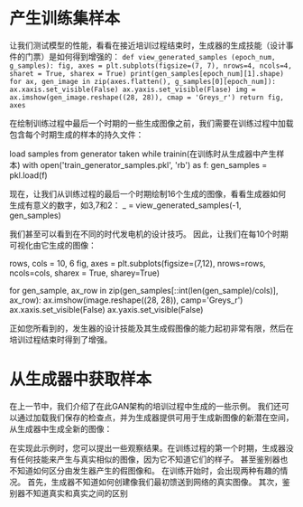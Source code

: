 # 产生训练集样本

让我们测试模型的性能，看看在接近培训过程结束时，生成器的生成技能（设计事件的门票）是如何得到增强的：
`def view_generated_samples (epoch_num, g_samples):
    fig, axes = plt.subplots(figsize=(7, 7), nrows=4, ncols=4, sharet = True,
                             sharex = True)
    print(gen_samples[epoch_num][1].shape)
    for ax, gen_image in zip(axes.flatten(), g_samples[0][epoch_num]):
        ax.xaxis.set_visible(False)
        ax.yaxis.set_visible(Flase)
        img = ax.imshow(gen_image.reshape((28, 28)), cmap = 'Greys_r')
    return fig, axes`
    
在绘制训练过程中最后一个时期的一些生成图像之前，我们需要在训练过程中加载包含每个时期生成的样本的持久文件：

load samples from generator taken while trainin(在训练时从生成器中产生样本)
with open('train_generator_samples.pkl', 'rb') as f:
    gen_samples = pkl.load(f)
    
现在，让我们从训练过程的最后一个时期绘制16个生成的图像，看看生成器如何生成有意义的数字，如3,7和2：
_ = view_generated_samples(-1, gen_samples)

我们甚至可以看到在不同的时代发电机的设计技巧。 因此，让我们在每10个时期可视化由它生成的图像：

rows, cols = 10, 6
fig, axes = plt.subplots(figsize=(7,12), nrows=rows, ncols=cols,
                         sharex = True, sharey=True)

for gen_sample, ax_row in zip(gen_samples[::int(len(gen_sample)/cols)], ax_row):
    ax.imshow(image.reshape((28, 28)), camp='Greys_r')
    ax.xaxis.set_visible(False)
    ax.yaxis.set_visible(False)
    
正如您所看到的，发生器的设计技能及其生成假图像的能力起初非常有限，然后在培训过程结束时得到了增强。
# 从生成器中获取样本
在上一节中，我们介绍了在此GAN架构的培训过程中生成的一些示例。 
我们还可以通过加载我们保存的检查点，并为生成器提供可用于生成新图像的新潜在空间，从生成器中生成全新的图像：


在实现此示例时，您可以提出一些观察结果。在训练过程的第一个时期，生成器没有任何技能来产生与真实相似的图像，因为它不知道它们的样子。
甚至鉴别器也不知道如何区分由发生器产生的假图像和。 
在训练开始时，会出现两种有趣的情况。
首先，生成器不知道如何创建像我们最初馈送到网络的真实图像。 其次，鉴别器不知道真实和真实之间的区别

